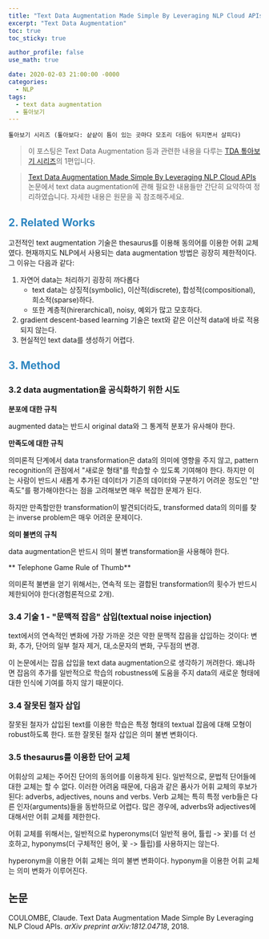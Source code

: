 ```yaml
---
title: "Text Data Augmentation Made Simple By Leveraging NLP Cloud APIs(논문 읽기)"
excerpt: "Text Data Augmentation"
toc: true
toc_sticky: true

author_profile: false
use_math: true

date: 2020-02-03 21:00:00 -0000
categories: 
  - NLP
tags:
  - text data augmentation
  - 톺아보기
---
```


	톺아보기 시리즈 (톺아보다: 샅샅이 틈이 있는 곳마다 모조리 더듬어 뒤지면서 살피다)

> 이 포스팅은 Text Data Augmentation 등과 관련한 내용을 다루는 [TDA 톺아보기 시리즈](https://an-seunghwan.github.io/tda-top-a-bogi/)의 1편입니다.

> [Text Data Augmentation Made Simple By Leveraging NLP Cloud APIs](https://arxiv.org/ftp/arxiv/papers/1812/1812.04718.pdf) 논문에서 text data augmentation에 관해 필요한 내용들만 간단히 요약하여 정리하였습니다. 자세한 내용은 원문을 꼭 참조해주세요.

## <span style="color:#2E86C1;">2. Related Works</span>

고전적인 text augmentation 기술은 thesaurus를 이용해 동의어를 이용한 어휘 교체였다. 현재까지도 NLP에서 사용되는 data augmentation 방법은 굉장히 제한적이다. 그 이유는 다음과 같다:

1. 자연어 data는 처리하기 굉장히 까다롭다
	- text data는 상징적(symbolic), 이산적(discrete), 합성적(compositional), 희소적(sparse)하다.
	- 또한 계층적(hirerarchical), noisy, 예외가 많고 모호하다.
2. gradient descent-based learning 기술은 text와 같은 이산적 data에 바로 적용되지 않는다.
3. 현실적인 text data를 생성하기 어렵다.

## <span style="color:#2E86C1;">3. Method</span>

### 3.2 data augmentation을 공식화하기 위한 시도

**분포에 대한 규칙**

augmented data는 반드시 original data와 그 통계적 분포가 유사해야 한다.

**만족도에 대한 규칙**

의미론적 단계에서 data transformation은 data의 의미에 영향을 주지 않고, pattern recognition의 관점에서 "새로운 형태"를 학습할 수 있도록 기여해야 한다. 하지만 이는 사람이 반드시 새롭게 추가된 데이터가 기존의 데이터와 구분하기 어려운 정도인 "만족도"를 평가해야한다는 점을 고려해보면 매우 복잡한 문제가 된다.

하지만 만족할만한 transformation이 발견되더라도, transformed data의 의미를 찾는 inverse problem은 매우 어려운 문제이다.

**의미 불변의 규칙**

data augmentation은 반드시 의미 불변 transformation을 사용해야 한다.

** Telephone Game Rule of Thumb**

의미론적 불변을 얻기 위해서는, 연속적 또는 결합된 transformation의 횟수가 반드시 제한되어야 한다(경험론적으로 2개).

### 3.4 기술 1 - "문맥적 잡음" 삽입(textual noise injection)

text에서의 연속적인 변화에 가장 가까운 것은 약한 문맥적 잡음을 삽입하는 것이다: 변화, 추가, 단어의 일부 철자 제거, 대,소문자의 변화, 구두점의 변경.

이 논문에서는 잡음 삽입을 text data augmentation으로 생각하기 꺼려한다. 왜냐하면 잡음의 추가를 일반적으로 학습의 robustness에 도움을 주지 data의 새로운 형태에 대한 인식에 기여를 하지 않기 때문이다.

### 3.4 잘못된 철자 삽입

잘못된 철자가 삽입된 text를 이용한 학습은 특정 형태의 textual 잡음에 대해 모형이 robust하도록 한다. 또한 잘못된 철자 삽입은 의미 불변 변화이다.

### 3.5 thesaurus를 이용한 단어 교체

어휘상의 교체는 주어진 단어의 동의어를 이용하게 된다. 일반적으로, 문법적 단어들에 대한 교체는 할 수 없다. 이러한 어려움 때문에, 다음과 같은 품사가 어휘 교체의 후보가 된다: adverbs, adjectives, nouns and verbs. Verb 교체는 특히 특정 verb들은 다른 인자(arguments)들을 동반하므로 어렵다. 많은 경우에, adverbs와 adjectives에 대해서만 어휘 교체를 제한한다.

어휘 교체를 위해서는, 일반적으로 hyperonyms(더 일반적 용어, 튤립 -> 꽃)를 더 선호하고, hyponyms(더 구체적인 용어, 꽃 -> 튤립)를 사용하지는 않는다.

hyperonym을 이용한 어휘 교체는 의미 불변 변화이다.
hyponym을 이용한 어휘 교체는 의미 변화가 이루어진다.

## 논문 
COULOMBE, Claude. Text Data Augmentation Made Simple By Leveraging NLP Cloud APIs. _arXiv preprint arXiv:1812.04718_, 2018.
<!--stackedit_data:
eyJoaXN0b3J5IjpbNzMxODgxODA0LC0xNTUwNjMwNzIxLDE0Mz
cyNzMzOTUsLTQxMTM5NTgzMywtNjE0MzA4MjEyXX0=
-->